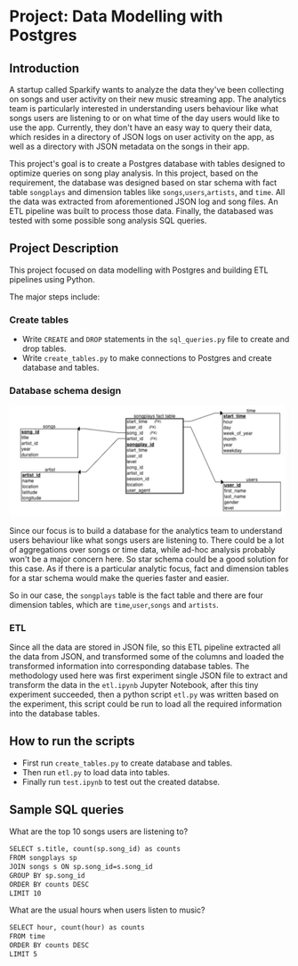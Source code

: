 # Project: Data Modelling with Postgres
## Introduction
A startup called Sparkify wants to analyze the data they've been collecting on songs and user activity on their new music streaming app. The analytics team is particularly interested in understanding users behaviour like what songs users are listening to or on what time of the day users would like to use the app. Currently, they don't have an easy way to query their data, which resides in a directory of JSON logs on user activity on the app, as well as a directory with JSON metadata on the songs in their app.

This project's goal is to create a Postgres database with tables designed to optimize queries on song play analysis. In this project, based on the requirement, the database was designed based on star schema with fact table `songplays` and dimension tables like `songs`,`users`,`artists`, and `time`. All the data was extracted from aforementioned JSON log and song files. An ETL pipeline was built to process those data. Finally, the databased was tested with some possible song analysis SQL queries.

## Project Description
This project focused on data modelling with Postgres and building ETL pipelines using Python.

The major steps include:

### Create tables

* Write `CREATE` and `DROP` statements in the `sql_queries.py` file to create and drop tables.
* Write `create_tables.py` to make connections to Postgres and create database and tables.

### Database schema design

!['star schema'](./star_schema.png)

Since our focus is to build a database for the analytics team to understand users behaviour like what songs users are listening to. There could be a lot of aggregations over songs or time data, while ad-hoc analysis probably won't be a major concern here. So star schema could be a good solution for this case. As if there is a particular analytic focus, fact and dimension tables for a star schema would make the queries faster and easier.

So in our case, the `songplays` table is the fact table and there are four dimension tables, which are `time`,`user`,`songs` and `artists`.

### ETL

Since all the data are stored in JSON file, so this ETL pipeline extracted all the data from JSON, and transformed some of the columns and loaded the transformed information into corresponding database tables. The methodology used here was first experiment single JSON file to extract and transform the data in the `etl.ipynb` Jupyter Notebook, after this tiny experiment succeeded, then a python script `etl.py` was written based on the experiment, this script could be run to load all the required information into the database tables.

## How to run the scripts

* First run `create_tables.py` to create database and tables.
* Then run `etl.py` to load data into tables.
* Finally run `test.ipynb` to test out the created databse.

## Sample SQL queries

What are the top 10 songs users are listening to?

    SELECT s.title, count(sp.song_id) as counts
    FROM songplays sp
    JOIN songs s ON sp.song_id=s.song_id
    GROUP BY sp.song_id
    ORDER BY counts DESC
    LIMIT 10

What are the usual hours when users listen to music?

    SELECT hour, count(hour) as counts
    FROM time  
    ORDER BY counts DESC
    LIMIT 5
